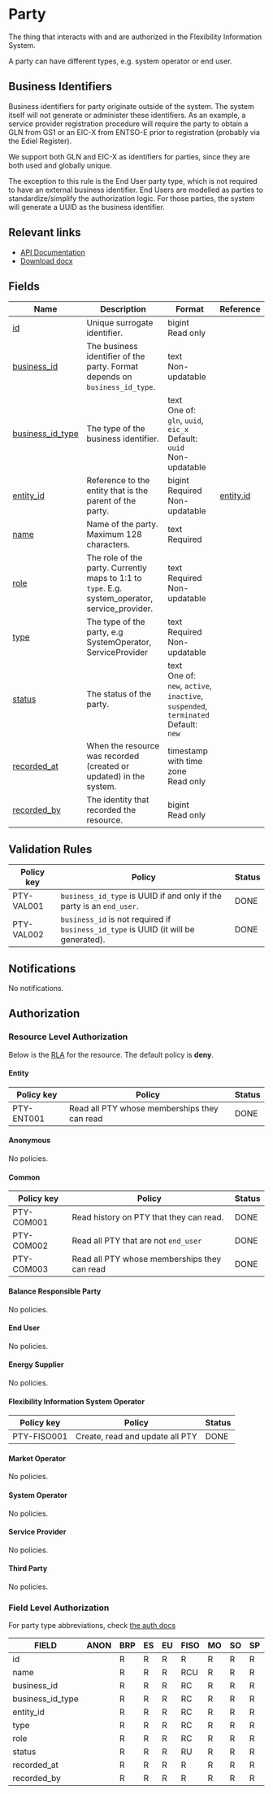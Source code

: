 # Party

The thing that interacts with and are authorized in the Flexibility
Information System.

A party can have different types, e.g. system operator or end user.

## Business Identifiers

Business identifiers for party originate outside of the system. The system
itself will not generate or administer these identifiers. As an example, a
service provider registration procedure will require the party to obtain a GLN
from GS1 or an EIC-X from ENTSO-E prior to registration (probably via the Ediel Register).

We support both GLN and EIC-X as identifiers for parties, since they are both
used and globally unique.

The exception to this rule is the End User party type, which is not required to
have an external business identifier. End Users are modelled as parties to
standardize/simplify the authorization logic. For those parties, the system will
generate a UUID as the business identifier.

## Relevant links

* [API Documentation](/api/v0/#/operations/list_party)
* [Download docx](/docs/download/party.docx)

## Fields

| Name                                                                                 | Description                                                                                     | Format                                                                                     | Reference                       |
|--------------------------------------------------------------------------------------|-------------------------------------------------------------------------------------------------|--------------------------------------------------------------------------------------------|---------------------------------|
| <a name="field-id" href="#field-id">id</a>                                           | Unique surrogate identifier.                                                                    | bigint<br/>Read only                                                                       |                                 |
| <a name="field-business_id" href="#field-business_id">business_id</a>                | The business identifier of the party. Format depends on `business_id_type`.                     | text<br/>Non-updatable                                                                     |                                 |
| <a name="field-business_id_type" href="#field-business_id_type">business_id_type</a> | The type of the business identifier.                                                            | text<br/>One of: `gln`, `uuid`, `eic_x`<br/>Default: `uuid`<br/>Non-updatable              |                                 |
| <a name="field-entity_id" href="#field-entity_id">entity_id</a>                      | Reference to the entity that is the parent of the party.                                        | bigint<br/>Required<br/>Non-updatable                                                      | [entity.id](entity.md#field-id) |
| <a name="field-name" href="#field-name">name</a>                                     | Name of the party. Maximum 128 characters.                                                      | text<br/>Required                                                                          |                                 |
| <a name="field-role" href="#field-role">role</a>                                     | The role of the party. Currently maps to 1:1 to `type`. E.g. system_operator, service_provider. | text<br/>Required<br/>Non-updatable                                                        |                                 |
| <a name="field-type" href="#field-type">type</a>                                     | The type of the party, e.g SystemOperator, ServiceProvider                                      | text<br/>Required<br/>Non-updatable                                                        |                                 |
| <a name="field-status" href="#field-status">status</a>                               | The status of the party.                                                                        | text<br/>One of: `new`, `active`, `inactive`, `suspended`, `terminated`<br/>Default: `new` |                                 |
| <a name="field-recorded_at" href="#field-recorded_at">recorded_at</a>                | When the resource was recorded (created or updated) in the system.                              | timestamp with time zone<br/>Read only                                                     |                                 |
| <a name="field-recorded_by" href="#field-recorded_by">recorded_by</a>                | The identity that recorded the resource.                                                        | bigint<br/>Read only                                                                       |                                 |

## Validation Rules

| Policy key | Policy                                                                              | Status |
|------------|-------------------------------------------------------------------------------------|--------|
| PTY-VAL001 | `business_id_type` is UUID if and only if the party is an `end_user`.               | DONE   |
| PTY-VAL002 | `business_id` is not required if `business_id_type` is UUID (it will be generated). | DONE   |

## Notifications

No notifications.

## Authorization

### Resource Level Authorization

Below is the [RLA](../auth.md#resource-level-authorization-rla) for the
resource. The default policy is **deny**.

#### Entity

| Policy key | Policy                                       | Status |
|------------|----------------------------------------------|--------|
| PTY-ENT001 | Read all PTY whose memberships they can read | DONE   |

#### Anonymous

No policies.

#### Common

| Policy key | Policy                                       | Status |
|------------|----------------------------------------------|--------|
| PTY-COM001 | Read history on PTY that they can read.      | DONE   |
| PTY-COM002 | Read all PTY that are not `end_user`         | DONE   |
| PTY-COM003 | Read all PTY whose memberships they can read | DONE   |

#### Balance Responsible Party

No policies.

#### End User

No policies.

#### Energy Supplier

No policies.

#### Flexibility Information System Operator

| Policy key  | Policy                          | Status |
|-------------|---------------------------------|--------|
| PTY-FISO001 | Create, read and update all PTY | DONE   |

#### Market Operator

No policies.

#### System Operator

No policies.

#### Service Provider

No policies.

#### Third Party

No policies.

### Field Level Authorization

For party type abbreviations, check [the auth docs](../auth.md#party)

| FIELD            | ANON | BRP | ES | EU | FISO | MO | SO | SP | TP |
|------------------|------|-----|----|----|------|----|----|----|----|
| id               |      | R   | R  | R  | R    | R  | R  | R  | R  |
| name             |      | R   | R  | R  | RCU  | R  | R  | R  | R  |
| business_id      |      | R   | R  | R  | RC   | R  | R  | R  | R  |
| business_id_type |      | R   | R  | R  | RC   | R  | R  | R  | R  |
| entity_id        |      | R   | R  | R  | RC   | R  | R  | R  | R  |
| type             |      | R   | R  | R  | RC   | R  | R  | R  | R  |
| role             |      | R   | R  | R  | RC   | R  | R  | R  | R  |
| status           |      | R   | R  | R  | RU   | R  | R  | R  | R  |
| recorded_at      |      | R   | R  | R  | R    | R  | R  | R  | R  |
| recorded_by      |      | R   | R  | R  | R    | R  | R  | R  | R  |
